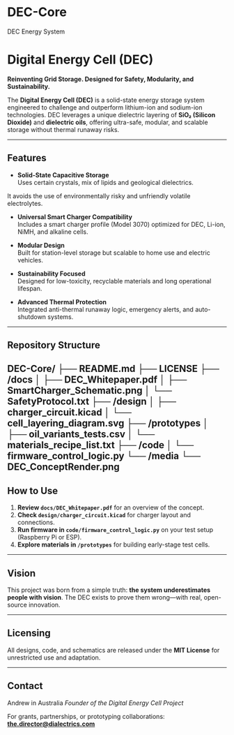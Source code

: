 # DEC-Core
DEC Energy System

# Digital Energy Cell (DEC)

**Reinventing Grid Storage. Designed for Safety, Modularity, and Sustainability.**

The **Digital Energy Cell (DEC)** is a solid-state energy storage system engineered to challenge and outperform lithium-ion and sodium-ion technologies. DEC leverages a unique dielectric layering of **SiO₂ (Silicon Dioxide)** and **dielectric oils**, offering ultra-safe, modular, and scalable storage without thermal runaway risks.

---

## Features

- **Solid-State Capacitive Storage**  
  Uses certain crystals, mix of lipids and geological dielectrics.

It avoids the use of environmentally risky and unfriendly volatile electrolytes.

- **Universal Smart Charger Compatibility**  
  Includes a smart charger profile (Model 3070) optimized for DEC, Li-ion, NiMH, and alkaline cells.

- **Modular Design**  
  Built for station-level storage but scalable to home use and electric vehicles.

- **Sustainability Focused**  
  Designed for low-toxicity, recyclable materials and long operational lifespan.

- **Advanced Thermal Protection**  
  Integrated anti-thermal runaway logic, emergency alerts, and auto-shutdown systems.

---

## Repository Structure

DEC-Core/
├── README.md
├── LICENSE
├── /docs
│   ├── DEC_Whitepaper.pdf
│   ├── SmartCharger_Schematic.png
│   └── SafetyProtocol.txt
├── /design
│   ├── charger_circuit.kicad
│   └── cell_layering_diagram.svg
├── /prototypes
│   ├── oil_variants_tests.csv
│   └── materials_recipe_list.txt
├── /code
│   └── firmware_control_logic.py
└── /media
    └── DEC_ConceptRender.png
---

## How to Use

1. **Review `docs/DEC_Whitepaper.pdf`** for an overview of the concept.
2. **Check `design/charger_circuit.kicad`** for charger layout and connections.
3. **Run firmware in `code/firmware_control_logic.py`** on your test setup (Raspberry Pi or ESP).
4. **Explore materials in `/prototypes`** for building early-stage test cells.

---

## Vision

This project was born from a simple truth: **the system underestimates people with vision**. The DEC exists to prove them wrong—with real, open-source innovation.

---

## Licensing

All designs, code, and schematics are released under the **MIT License** for unrestricted use and adaptation.

---

## Contact

Andrew in Australia
*Founder of the Digital Energy Cell Project* 

For grants, partnerships, or prototyping collaborations:  
**the.director@dialectrics.com**
